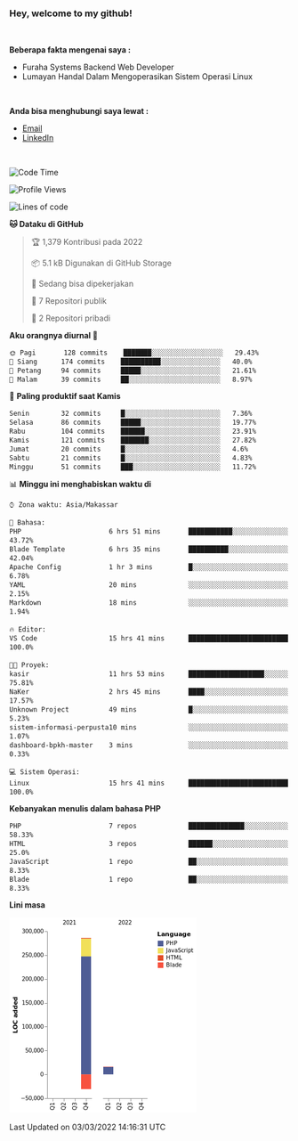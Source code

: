 <h3>Hey, welcome to my github!</h3>

<br>

<p><strong>Beberapa fakta mengenai saya :</strong></p>

<ul>
  <li>Furaha Systems Backend Web Developer</li>
  <li>Lumayan Handal Dalam Mengoperasikan Sistem Operasi Linux</li>
</ul>

<br>

<p><strong>Anda bisa menghubungi saya lewat :</strong></p>

<ul>
  <li><a href="mailto:renaldiapriyanto419@gmail.com">Email</a></li>
  <li><a href="https://www.linkedin.com/in/renaldi-kadang-314314206/">LinkedIn</a></li>
</ul>

<br>

<!--START_SECTION:waka-->
![Code Time](http://img.shields.io/badge/Code%20Time-31%20hrs%2028%20mins-blue)

![Profile Views](http://img.shields.io/badge/Profil%20dilihat-17-blue)

![Lines of code](https://img.shields.io/badge/Sejak%20Hello%20World%20aku%20telah%20menulis-271%20Thousand%20baris%20kode-blue)

**🐱 Dataku di GitHub** 

> 🏆 1,379 Kontribusi pada 2022
 > 
> 📦 5.1 kB Digunakan di GitHub Storage 
 > 
> 💼 Sedang bisa dipekerjakan
 > 
> 📜 7 Repositori publik 
 > 
> 🔑 2 Repositori pribadi  
 > 
**Aku orangnya diurnal 🐤** 

```text
🌞 Pagi       128 commits    ███████░░░░░░░░░░░░░░░░░░   29.43% 
🌆 Siang      174 commits    ██████████░░░░░░░░░░░░░░░   40.0% 
🌃 Petang     94 commits     █████░░░░░░░░░░░░░░░░░░░░   21.61% 
🌙 Malam      39 commits     ██░░░░░░░░░░░░░░░░░░░░░░░   8.97%

```
📅 **Paling produktif saat Kamis** 

```text
Senin        32 commits     █░░░░░░░░░░░░░░░░░░░░░░░░   7.36% 
Selasa       86 commits     █████░░░░░░░░░░░░░░░░░░░░   19.77% 
Rabu         104 commits    ██████░░░░░░░░░░░░░░░░░░░   23.91% 
Kamis        121 commits    ███████░░░░░░░░░░░░░░░░░░   27.82% 
Jumat        20 commits     █░░░░░░░░░░░░░░░░░░░░░░░░   4.6% 
Sabtu        21 commits     █░░░░░░░░░░░░░░░░░░░░░░░░   4.83% 
Minggu       51 commits     ███░░░░░░░░░░░░░░░░░░░░░░   11.72%

```


📊 **Minggu ini menghabiskan waktu di** 

```text
⌚︎ Zona waktu: Asia/Makassar

💬 Bahasa: 
PHP                      6 hrs 51 mins       ███████████░░░░░░░░░░░░░░   43.72% 
Blade Template           6 hrs 35 mins       ██████████░░░░░░░░░░░░░░░   42.04% 
Apache Config            1 hr 3 mins         █░░░░░░░░░░░░░░░░░░░░░░░░   6.78% 
YAML                     20 mins             ░░░░░░░░░░░░░░░░░░░░░░░░░   2.15% 
Markdown                 18 mins             ░░░░░░░░░░░░░░░░░░░░░░░░░   1.94%

🔥 Editor: 
VS Code                  15 hrs 41 mins      █████████████████████████   100.0%

🐱‍💻 Proyek: 
kasir                    11 hrs 53 mins      ███████████████████░░░░░░   75.81% 
NaKer                    2 hrs 45 mins       ████░░░░░░░░░░░░░░░░░░░░░   17.57% 
Unknown Project          49 mins             █░░░░░░░░░░░░░░░░░░░░░░░░   5.23% 
sistem-informasi-perpusta10 mins             ░░░░░░░░░░░░░░░░░░░░░░░░░   1.07% 
dashboard-bpkh-master    3 mins              ░░░░░░░░░░░░░░░░░░░░░░░░░   0.33%

💻 Sistem Operasi: 
Linux                    15 hrs 41 mins      █████████████████████████   100.0%

```

**Kebanyakan menulis dalam bahasa PHP** 

```text
PHP                      7 repos             ██████████████░░░░░░░░░░░   58.33% 
HTML                     3 repos             ██████░░░░░░░░░░░░░░░░░░░   25.0% 
JavaScript               1 repo              ██░░░░░░░░░░░░░░░░░░░░░░░   8.33% 
Blade                    1 repo              ██░░░░░░░░░░░░░░░░░░░░░░░   8.33%

```


**Lini masa**

![Chart not found](https://raw.githubusercontent.com/Sylent-Sys/Sylent-Sys/main/charts/bar_graph.png) 


 Last Updated on 03/03/2022 14:16:31 UTC
<!--END_SECTION:waka-->
